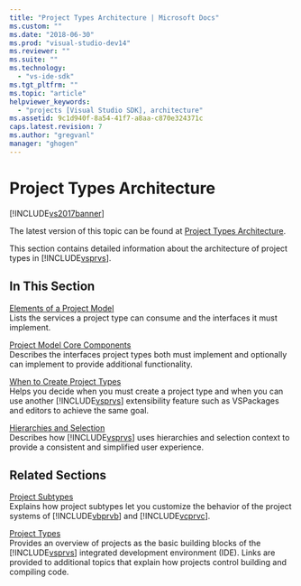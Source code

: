 ```yaml
---
title: "Project Types Architecture | Microsoft Docs"
ms.custom: ""
ms.date: "2018-06-30"
ms.prod: "visual-studio-dev14"
ms.reviewer: ""
ms.suite: ""
ms.technology: 
  - "vs-ide-sdk"
ms.tgt_pltfrm: ""
ms.topic: "article"
helpviewer_keywords: 
  - "projects [Visual Studio SDK], architecture"
ms.assetid: 9c1d940f-8a54-41f7-a8aa-c870e324371c
caps.latest.revision: 7
ms.author: "gregvanl"
manager: "ghogen"
---
```

# Project Types Architecture
[!INCLUDE[vs2017banner](../../includes/vs2017banner.md)]

The latest version of this topic can be found at [Project Types Architecture](https://docs.microsoft.com/visualstudio/extensibility/internals/project-types-architecture).  
  
This section contains detailed information about the architecture of project types in [!INCLUDE[vsprvs](../../includes/vsprvs-md.md)].  
  
## In This Section  
 [Elements of a Project Model](../../extensibility/internals/elements-of-a-project-model.md)  
 Lists the services a project type can consume and the interfaces it must implement.  
  
 [Project Model Core Components](../../extensibility/internals/project-model-core-components.md)  
 Describes the interfaces project types both must implement and optionally can implement to provide additional functionality.  
  
 [When to Create Project Types](../../extensibility/internals/when-to-create-project-types.md)  
 Helps you decide when you must create a project type and when you can use another [!INCLUDE[vsprvs](../../includes/vsprvs-md.md)] extensibility feature such as VSPackages and editors to achieve the same goal.  
  
 [Hierarchies and Selection](../../extensibility/internals/hierarchies-and-selection.md)  
 Describes how [!INCLUDE[vsprvs](../../includes/vsprvs-md.md)] uses hierarchies and selection context to provide a consistent and simplified user experience.  
  
## Related Sections  
 [Project Subtypes](../../extensibility/internals/project-subtypes.md)  
 Explains how project subtypes let you customize the behavior of the project systems of [!INCLUDE[vbprvb](../../includes/vbprvb-md.md)] and [!INCLUDE[vcprvc](../../includes/vcprvc-md.md)].  
  
 [Project Types](../../extensibility/internals/project-types.md)  
 Provides an overview of projects as the basic building blocks of the [!INCLUDE[vsprvs](../../includes/vsprvs-md.md)] integrated development environment (IDE). Links are provided to additional topics that explain how projects control building and compiling code.

